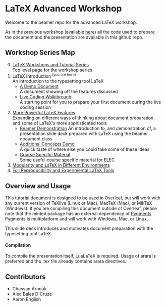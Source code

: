 # LaTeX Advanced Workshop

Welcome to the beamer repo for the advanced LaTeX workshop.

As in the previous workshop (available [here](https://github.com/humdrumcomet/LaTeXCodingSession)) all the code used to prepare the document and the presentation are available in this github repo.

## Workshop Series Map

0. [LaTeX Workshops and Tutorial Series](https://github.com/humdrumcomet/LaTeXTutorialSeries)  
   Top level page for the workshop series
1. [LaTeX Introduction](https://github.com/humdrumcomet/LaTeXIntroductionPresentation) <sup>(you are here)</sup>  
    An introduction to the typesetting tool LaTeX
    - [A Demo Document](https://github.com/humdrumcomet/LaTeXIntroduction)  
      A document showing off the features discussed
    - [Live Coding Walkthrough](https://github.com/humdrumcomet/LaTeXCodingSession)  
      A starting point for you to prepare your first document during the live coding session
2. [More Powerful LaTeX Features](https://github.com/humdrumcomet/LaTeXAdvancedWorkshop)  
   Expanding on different ways of thinking about document preparation and some of LaTeX's more sophisticated tools
    - [Beamer Demonstration](https://github.com/humdrumcomet/LaTeXAdvancedWorkshop-Beamer)
      An introduction to, and demonstration of, a presentation slide deck prepared with LaTeX using the beamer document class
    - [Additional Concepts Demo](https://github.com/humdrumcomet/LaTeXAdvancedWorkshop-Extras)  
      A quick taste of where else you could take some of these ideas
    - [Course Specific Material](https://github.com/humdrumcomet/LaTeXAdvancedWorkshop-Course-Specific)  
      Some useful course specific material for ELEC
3. [Modularity and LaTeX in Different Environments](https://github.com/humdrumcomet/LaTeXinDifferentEnvironments)  
4. [Full Reproducibility and Experimental LaTeX Tools]()  

## Overview and Usage
This tutorial document is designed to be used in Overleaf, but will work with any current version of TeXlive (Linux or Mac), MacTeX (Mac), or MikTeX (Windows). 
If you are compiling this document outside of Overleaf, please note that the minted package has an external dependency of [Pygments](https://pygments.org/).
Pygments is multiplatform and will work with Windows, Mac, or Linux.

This slide deck introduces and motivates document preparation with the typesetting tool LaTeX.

#### Compilation
To compile the presentation itself, LuaLaTeX is required.
Usage of arara is preferred and the .tex file already contains arara directives. 

## Contributors

* Ghassan Arnouk
* Alec Bales D'Cruze
* Aaron English
